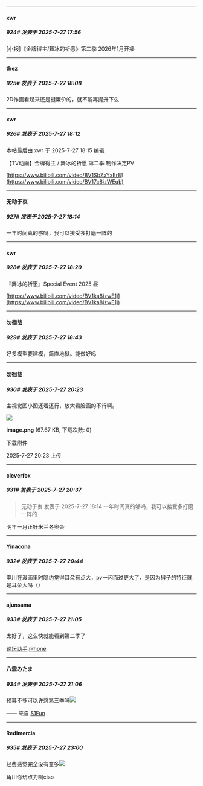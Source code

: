 ﻿
*****

####  xwr  
##### 924#       发表于 2025-7-27 17:56

[小报]《金牌得主/舞冰的祈愿》第二季 2026年1月开播


*****

####  thez  
##### 925#       发表于 2025-7-27 18:08

2D作画看起来还是挺廉价的，就不能再提升下么


*****

####  xwr  
##### 926#       发表于 2025-7-27 18:12

 本帖最后由 xwr 于 2025-7-27 18:15 编辑 

【TV动画】金牌得主 / 舞冰的祈愿 第二季 制作决定PV

[https://www.bilibili.com/video/BV1SbZaYxEr8](https://www.bilibili.com/video/BV17c8izWEqb)

*****

####  无动于衷  
##### 927#       发表于 2025-7-27 18:14

一年时间真的够吗，我可以接受多打磨一阵的


*****

####  xwr  
##### 928#       发表于 2025-7-27 18:20

『舞冰的祈愿』Special Event 2025 昼

[https://www.bilibili.com/video/BV1ka8izwE1j](https://www.bilibili.com/video/BV1ka8izwE1j)


*****

####  勿徊哉  
##### 929#       发表于 2025-7-27 18:43

好多模型要建模，简直地狱。能做好吗


*****

####  勿徊哉  
##### 930#       发表于 2025-7-27 20:23

主视觉图小图还着还行，放大看脸画的不行啊。

<img src="https://img.stage1st.com/forum/202507/27/202326mjlsulj7dzvf5dpy.png" referrerpolicy="no-referrer">

<strong>image.png</strong> (67.67 KB, 下载次数: 0)

下载附件

2025-7-27 20:23 上传


*****

####  cleverfox  
##### 931#       发表于 2025-7-27 20:37

<blockquote>无动于衷 发表于 2025-7-27 18:14
一年时间真的够吗，我可以接受多打磨一阵的</blockquote>
明年一月正好米兰冬奥会


*****

####  Yinacona  
##### 932#       发表于 2025-7-27 20:44

申川在漫画里时隐约觉得耳朵有点大，pv一闪而过更大了，是因为猴子的特征就是耳朵大吗（）


*****

####  ajunsama  
##### 933#       发表于 2025-7-27 21:05

太好了，这么快就能看到第二季了

[论坛助手,iPhone](https://stage1st.com/2b//forum.php?mod=viewthread&amp;tid=2029836)

*****

####  八雲みたま  
##### 934#       发表于 2025-7-27 21:06

预算不多可以许愿第三季吗<img src="https://static.stage1st.com/image/smiley/face2017/075.png" referrerpolicy="no-referrer">

—— 来自 [S1Fun](https://s1fun.koalcat.com)


*****

####  Redimercia  
##### 935#       发表于 2025-7-27 23:00

经费感觉完全没有变多<img src="https://static.stage1st.com/image/smiley/face2017/001.png" referrerpolicy="no-referrer">

角川你给点力啊ciao

